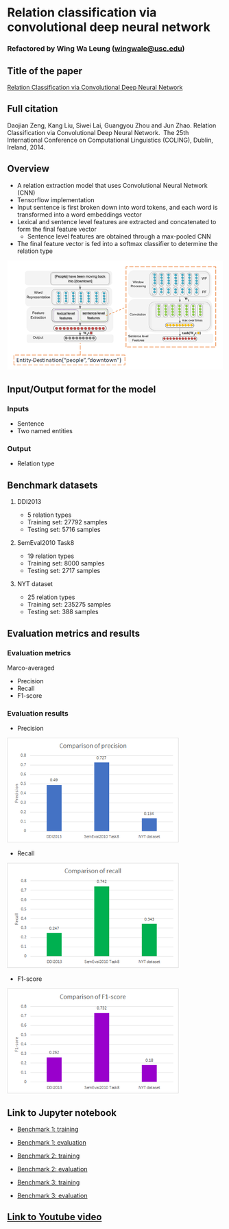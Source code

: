 # Relation classification via convolutional deep neural network

### Refactored by Wing Wa Leung (wingwale@usc.edu)

## Title of the paper
[Relation Classification via Convolutional Deep Neural Network](https://www.aclweb.org/anthology/C14-1220)

## Full citation
Daojian Zeng, Kang Liu, Siwei Lai, Guangyou Zhou and Jun Zhao. Relation Classification via Convolutional Deep Neural Network.  The 25th International Conference on Computational Linguistics (COLING), Dublin, Ireland, 2014.

## Overview
* A relation extraction model that uses Convolutional Neural Network (CNN)
* Tensorflow implementation
* Input sentence is first broken down into word tokens, and each word is transformed into a word embeddings vector
* Lexical and sentence level features are extracted and concatenated to form the final feature vector
    * Sentence level features are obtained through a max-pooled CNN
* The final feature vector is fed into a softmax classifier to determine the relation type

![model architecture](architecture.png)

## Input/Output format for the model
### Inputs
* Sentence
* Two named entities

### Output
* Relation type

## Benchmark datasets
1. DDI2013
    * 5 relation types
    * Training set: 27792 samples
    * Testing set: 5716 samples

2. SemEval2010 Task8
    * 19 relation types
    * Training set: 8000 samples
    * Testing set: 2717 samples

3. NYT dataset
    * 25 relation types
    * Training set: 235275 samples
    * Testing set: 388 samples

## Evaluation metrics and results
### Evaluation metrics
Marco-averaged
* Precision
* Recall
* F1-score

### Evaluation results
* Precision

![Precision](precision.png)

* Recall

![Recall](recall.png)

* F1-score

![F1-score](f1.png)

## Link to Jupyter notebook
* [Benchmark 1: training](cnn_notebook1_train.ipynb)
* [Benchmark 1: evaluation](cnn_notebook1_test.ipynb)

* [Benchmark 2: training](cnn_notebook2_train.ipynb)
* [Benchmark 2: evaluation](cnn_notebook2_test.ipynb)

* [Benchmark 3: training](cnn_notebook3_train.ipynb)
* [Benchmark 3: evaluation](cnn_notebook3_test.ipynb)

## [Link to Youtube video](https://youtu.be/4IUzWw3d6To)